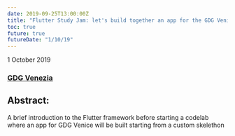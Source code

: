 ```yaml
---
date: 2019-09-25T13:00:00Z
title: "Flutter Study Jam: let's build together an app for the GDG Venice · GDG Venezia"
toc: true
future: true
futureDate: "1/10/19"
---
```


1 October 2019

### [GDG Venezia](https://www.meetup.com/it-IT/GDG-Venezia/events/264660558/)

## Abstract:
A brief introduction to the Flutter framework before starting a codelab where an app for GDG Venice will be built starting from a custom skelethon